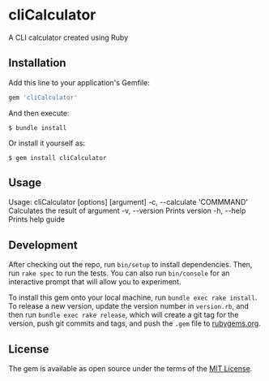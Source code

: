 # cliCalculator
A CLI calculator created using Ruby

## Installation

Add this line to your application's Gemfile:

```ruby
gem 'cliCalculator'
```

And then execute:

    $ bundle install

Or install it yourself as:

    $ gem install cliCalculator

## Usage
Usage: cliCalculator [options] [argument]
    -c, --calculate 'COMMMAND'       Calculates the result of argument
    -v, --version                    Prints version
    -h, --help                       Prints help guide

## Development

After checking out the repo, run `bin/setup` to install dependencies. Then, run `rake spec` to run the tests. You can also run `bin/console` for an interactive prompt that will allow you to experiment.

To install this gem onto your local machine, run `bundle exec rake install`. To release a new version, update the version number in `version.rb`, and then run `bundle exec rake release`, which will create a git tag for the version, push git commits and tags, and push the `.gem` file to [rubygems.org](https://rubygems.org).

## License

The gem is available as open source under the terms of the [MIT License](https://opensource.org/licenses/MIT).